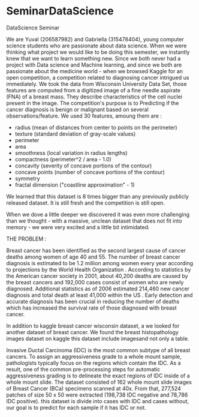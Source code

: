 # SeminarDataScience


DataScience Seminar

We are Yuval (206587982) and Gabriella (315478404), young computer science students who are passionate about data science.
When we were thinking what project we would like to be doing this semester, we instantly knew that we want to learn something new.
Since we both never had a project with Data science and Machine learning, and since we both are passionate about the medicine world - when we browsed Kaggle for an open competition, a competition related to diagnosing cancer intrigued us immediately.
We took the data from Wisconsin University Data Set, those features are computed from a digitized image of a fine needle aspirate (FNA) of a breast mass. They describe characteristics of the cell nuclei present in the image.
The competition's purpose is to Predicting if the cancer diagnosis is benign or malignant based on several observations/feature. We used 30 features, amoung them are :

- radius (mean of distances from center to points on the perimeter)
- texture (standard deviation of gray-scale values)
- perimeter
- area
- smoothness (local variation in radius lengths)
- compactness (perimeter^2 / area - 1.0)
- concavity (severity of concave portions of the contour)
- concave points (number of concave portions of the contour)
- symmetry
- fractal dimension ("coastline approximation" - 1)

We learned that this dataset is 8 times bigger than any previously publicly released dataset. It is still fresh and the competition is still open.

When we dove a little deeper we discovered it was even more challenging than we thought - with a massive, unclean dataset that does not fit into memory - we were very excited and a little bit intimidated.

THE PROBLEM :

Breast cancer has been identified as the second largest cause of cancer deaths among women of age 40 and 55. The number of breast cancer diagnosis is estimated to be 1.2 million among women every year according to projections by the World Health Organization . According to statistics by the American cancer society in 2001, about 40,200 deaths are caused by the breast cancers and 192,000 cases consist of women who are newly diagnosed. Additional statistics as of 2006 estimated 214,460 new cancer diagnosis and total death at least 41,000 within the US . Early detection and accurate diagnosis has been crucial in reducing the number of deaths which has increased the survival rate of those diagnosed with breast cancer.


In addition to kaggle breast cancer wisconsin dataset, a we looked for another dataset of breast cancer. We found the breast histopathology images dataset on kaggle this dataset include imagesand not only a table.

Invasive Ductal Carcinoma (IDC) is the most common subtype of all breast cancers. To assign an aggressiveness grade to a whole mount sample, pathologists typically focus on the regions which contain the IDC. As a result, one of the common pre-processing steps for automatic aggressiveness grading is to delineate the exact regions of IDC inside of a whole mount slide. The dataset consisted of 162 whole mount slide images of Breast Cancer (BCa) specimens scanned at 40x. From that, 277,524 patches of size 50 x 50 were extracted (198,738 IDC negative and 78,786 IDC positive).
this dataset is divide into cases with IDC and cases without, our goal is to predict for each sample if it has IDC or not.
